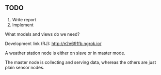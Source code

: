 

## TODO
 1. Write report
 2. Implement





What models and views do we need?

Development link (RJ):
http://e2e691fb.ngrok.io/



A weather station node is either on slave or in master mode. 

The master node is collecting and serving data, whereas the others are just plain sensor nodes.






